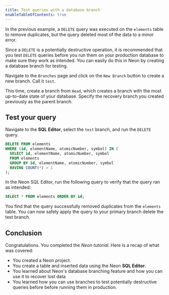 ```yaml
---
title: Test queries with a database branch
enableTableOfContents: true
---
```


In the previous example, a `DELETE` query was executed on the `elements` table to remove duplicates, but the query deleted most of the data to a minor error.

Since a `DELETE` is a potentially destructive operation, it is recommended that you test `DELETE` queries before you run them on your production database to make sure they work as intended. You can easily do this in Neon by creating a database branch for testing.

Navigate to the `Branches` page and click on the `New Branch` button to create a new branch. Call it `test`.

This time, create a branch from `Head`, which creates a branch with the most up-to-date state of your database. Specify the recovery branch you created previously as the parent branch.

## Test your query

Navigate to the **SQL Editor**, select the `test` branch, and run the `DELETE` query.

```sql
DELETE FROM elements
WHERE (id, elementName, atomicNumber, symbol) IN (
  SELECT id, elementName, atomicNumber, symbol
  FROM elements
  GROUP BY id, elementName, atomicNumber, symbol
  HAVING COUNT(*) > 1
);
```

In the Neon SQL Editor, run the following query to verify that the query ran as intended:

```sql
SELECT * FROM elements ORDER BY id;
```

You find that the query successfully removed duplicates from the `elements` table. You can now safely apply the query to your primary branch delete the test branch.

## Conclusion

Congratulations. You completed the _Neon tutorial_. Here is a recap of what was covered:

- You created a Neon project.
- You create a table and inserted data using the Neon **SQL Editor**.
- You learned about Neon's database branching feature and how you can use it to recover lost data
- You learned how you can use branches to test potentially destructive queries before before running them in production.
